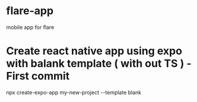# flare-app

mobile app for flare

# Create react native app using expo with balank template ( with out TS ) - First commit

npx create-expo-app my-new-project --template blank
